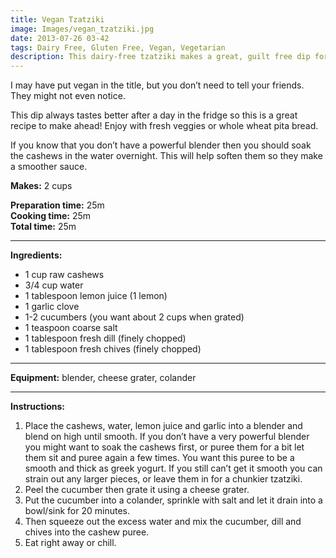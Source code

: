 ```yaml
---
title: Vegan Tzatziki
image: Images/vegan_tzatziki.jpg
date: 2013-07-26 03-42
tags: Dairy Free, Gluten Free, Vegan, Vegetarian
description: This dairy-free tzatziki makes a great, guilt free dip for veggies, salad dressing or bread spread.
---
```

I may have put vegan in the title, but you don’t need to tell your friends. They might not even notice.

This dip always tastes better after a day in the fridge so this is a great recipe to make ahead! Enjoy with fresh veggies or whole wheat pita bread.

If you know that you don’t have a powerful blender then you should soak the cashews in the water overnight. This will help soften them so they make a smoother sauce.


**Makes:** 2 cups

**Preparation time:** 25m  
**Cooking time:** 25m  
**Total time:** 25m

---

**Ingredients:**

- 1 cup raw cashews
- 3/4 cup water
- 1 tablespoon lemon juice (1 lemon)
- 1 garlic clove
- 1-2 cucumbers (you want about 2 cups when grated)
- 1 teaspoon coarse salt
- 1 tablespoon fresh dill (finely chopped)
- 1 tablespoon fresh chives (finely chopped)


---

**Equipment:** blender, cheese grater, colander

---

**Instructions:**

1. Place the cashews, water, lemon juice and garlic into a blender and blend on high until smooth. If you don’t have a very powerful blender you might want to soak the cashews first, or puree them for a bit let them sit and puree again a few times. You want this puree to be a smooth and thick as greek yogurt. If you still can’t get it smooth you can strain out any larger pieces, or leave them in for a chunkier tzatziki.
1. Peel the cucumber then grate it using a cheese grater. 
1. Put the cucumber into a colander, sprinkle with salt and let it drain into a bowl/sink for 20 minutes. 
1. Then squeeze out the excess water and mix the cucumber, dill and chives into the cashew puree. 
1. Eat right away or chill. 

